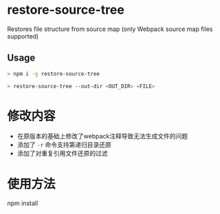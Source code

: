 # restore-source-tree
Restores file structure from source map (only Webpack source map files supported)

## Usage

```sh
> npm i -g restore-source-tree

> restore-source-tree --out-dir <OUT_DIR> <FILE>
```


# 修改内容

* 在原版本的基础上修改了webpack注释导致无法生成文件的问题
* 添加了 `-r` 命令支持第递归目录还原
* 添加了对重复引用文件还原的过滤

# 使用方法
npm install 